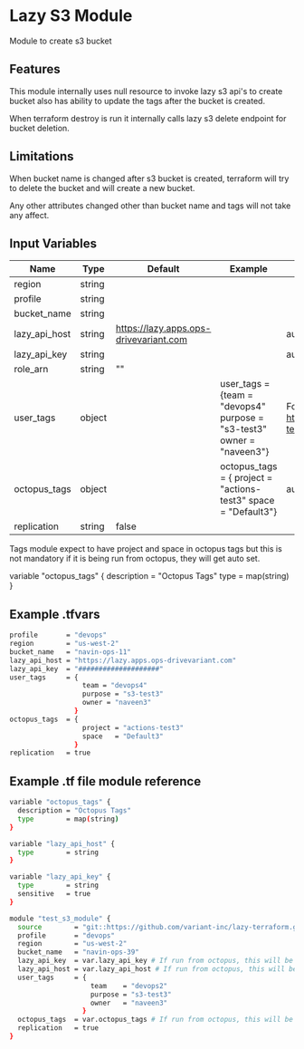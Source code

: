 # Lazy S3 Module

Module to create s3 bucket

## Features

This module internally uses null resource to invoke lazy s3 api's to create bucket also has ability to update the tags after the bucket is created.

When terraform destroy is run it internally calls lazy s3 delete endpoint for bucket deletion.

## Limitations

When bucket name is changed after s3 bucket is created, terraform will try to delete the bucket and will create a new bucket.

Any other attributes changed other than bucket name and tags will not take any affect.

## Input Variables

 | Name                         | Type          | Default             | Example           |    Notes           |
 | ---------------------------- | ------------- | ------------------- | ----------------- | -----------------  |
 | region                       | string        |                     |                   |                    |
 | profile                      | string        |                     |                   |                    |
 | bucket_name                  | string        |                     |                   |                    |
 | lazy_api_host                | string        | <https://lazy.apps.ops-drivevariant.com>|                    | auto set at octopus|
 | lazy_api_key                 | string        |                     |                   |auto set at octopus |
 | role_arn                     | string        |      ""             |                   |                    |
 | user_tags                    | object        |                     |user_tags = {team = "devops4" purpose = "s3-test3" owner = "naveen3"}| For `user_tags`, refer <https://github.com/variant-inc/lazy-terraform/tree/master/submodules/tags>   |
 | octopus_tags                 | object        |                     | octopus_tags = { project = "actions-test3" space = "Default3"}| auto set at octopus|
 | replication                  | string        |  false              |                   |                    |

Tags module expect to have project and space in octopus tags but this is not mandatory if it is being run from octopus, they will get auto set.

variable "octopus_tags" {
  description = "Octopus Tags"
  type        = map(string)
}

## Example .tfvars

```bash
profile       = "devops"
region        = "us-west-2"
bucket_name   = "navin-ops-11"
lazy_api_host = "https://lazy.apps.ops-drivevariant.com"
lazy_api_key  = "####################"
user_tags     = {
                  team = "devops4"
                  purpose = "s3-test3"
                  owner = "naveen3"
                }
octopus_tags  = {
                  project = "actions-test3"
                  space   = "Default3"
                }
replication   = true
```

## Example .tf file module reference

```bash
variable "octopus_tags" {
  description = "Octopus Tags"
  type        = map(string)
}

variable "lazy_api_host" {
  type        = string
}

variable "lazy_api_key" {
  type        = string
  sensitive   = true
}

module "test_s3_module" {
  source        = "git::https://github.com/variant-inc/lazy-terraform.git//s3?ref=v1"
  profile       = "devops"
  region        = "us-west-2"
  bucket_name   = "navin-ops-39"
  lazy_api_key  = var.lazy_api_key # If run from octopus, this will be auto set
  lazy_api_host = var.lazy_api_host # If run from octopus, this will be auto set
  user_tags     = { 
                    team    = "devops2"
                    purpose = "s3-test3"
                    owner   = "naveen3"
                  }
  octopus_tags  = var.octopus_tags # If run from octopus, this will be auto set
  replication   = true
}
```
